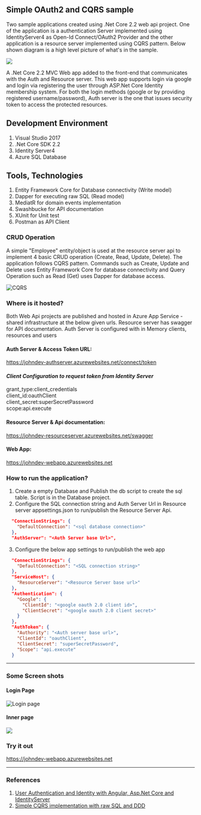 ## Simple OAuth2 and CQRS sample

Two sample applications created using .Net Core 2.2 web api project. One of the application is a authentication Server implemented using IdentityServer4 as Open-Id Connect/OAuth2 Provider and the other application is a resource server implemented using CQRS pattern. Below shown diagram is a high level picture of what's in the sample. 

![](https://i.imgur.com/mMGK8IE.png)

A .Net Core 2.2 MVC Web app added to the front-end that communicates with the Auth and Resource server. This web app supports login via google and login via registering the user through ASP.Net Core Identity membership system. For both the login methods (google or by providing registered username/password), Auth server is the one that issues security token to access the protected resources.

## Development Environment

1. Visual Studio 2017
2. .Net Core SDK 2.2
3. Identity Server4
4. Azure SQL Database 

## Tools, Technologies

1. Entity Framework Core for Database connectivity (Write model)
2. Dapper for executing raw SQL (Read model)
3. MediatR for domain events implementation
4. Swashbucke for API documentation
5. XUnit for Unit test
6. Postman as API Client

### CRUD Operation

A simple "Employee" entity/object is used at the resource server api to implement 4 basic CRUD operation (Create, Read, Update, Delete). The application follows CQRS pattern. Commands such as Create, Update and Delete uses Entity Framework Core for database connectivity and Query Operation such as Read (Get) uses Dapper for database access.

![CQRS](https://i.imgur.com/wTLgmfX.png)

### Where is it hosted?

Both Web Api projects are published and hosted in Azure App Service - shared infrastructure at the below given urls. Resource server has swagger for API documentation. Auth Server is configured with in Memory clients, resources and users

#### Auth Server & Access Token URL:
https://johndev-authserver.azurewebsites.net/connect/token

#### *Client Configuration to request token from Identity Server*

grant_type:client_credentials<br/>
client_id:oauthClient<br/>
client_secret:superSecretPassword<br/>
scope:api.execute<br/>

#### Resource Server & Api documentation:
https://johndev-resourceserver.azurewebsites.net/swagger

#### Web App:
https://johndev-webapp.azurewebsites.net

### How to run the application?

1. Create a empty Database and Publish the db script to create the sql table. Script is in the Database project.
2. Configure the SQL connection string and Auth Server Url in Resource server appsettings.json to run/publish the Resource Server Api. 

```json
  "ConnectionStrings": {
    "DefaultConnection": "<sql database connection>"
  },
  "AuthServer": "<Auth Server base Url>",
```
3. Configure the below app settings to run/publish the web app

```json
  "ConnectionStrings": {
    "DefaultConnection": "<SQL connection string>"
  },
  "ServiceHost": {
    "ResourceServer": "<Resource Server base url>"
  },
  "Authentication": {
    "Google": {
      "ClientId": "<google oauth 2.0 client id>",
      "ClientSecret": "<google oauth 2.0 client secret>"
    }
  },
  "AuthToken": {
    "Authority": "<Auth server base url>",
    "ClientId": "oauthClient",
    "ClientSecret": "superSecretPassword",
    "Scope": "api.execute"
  }
```
---

### Some Screen shots

#### Login Page

![Login page](https://i.imgur.com/vdpxC2w.png)

#### Inner page

![](https://i.imgur.com/hB27hqi.png)

### Try it out

https://johndev-webapp.azurewebsites.net

---

### References

1. [User Authentication and Identity with Angular, Asp.Net Core and IdentityServer](https://fullstackmark.com/post/21/user-authentication-and-identity-with-angular-aspnet-core-and-identityserver)
2. [Simple CQRS implementation with raw SQL and DDD](http://www.kamilgrzybek.com/design/simple-cqrs-implementation-with-raw-sql-and-ddd/)
